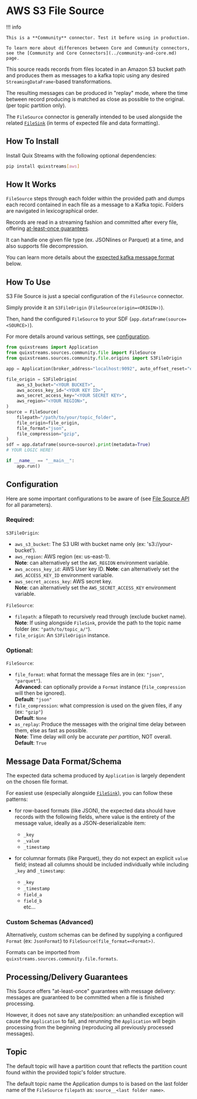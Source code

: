 # AWS S3 File Source

!!! info

    This is a **Community** connector. Test it before using in production.

    To learn more about differences between Core and Community connectors, see the [Community and Core Connectors](../community-and-core.md) page.

This source reads records from files located in an Amazon S3 bucket path and produces 
them as messages to a kafka topic using any desired `StreamingDataFrame`-based transformations. 

The resulting messages can be produced in "replay" mode, where the time between record 
producing is matched as close as possible to the original. (per topic partition only).

The `FileSource` connector is generally intended to be used alongside the related 
[`FileSink`](../sinks/file-sink.md) (in terms of expected file and data formatting).


## How To Install

Install Quix Streams with the following optional dependencies:

```bash
pip install quixstreams[aws]
```

## How It Works

`FileSource` steps through each folder within the provided path and dumps each record 
contained in each file as a message to a Kafka topic. Folders are navigated in 
lexicographical order.

Records are read in a streaming fashion and committed after every file, offering 
[at-least-once guarantees](#processingdelivery-guarantees).

It can handle one given file type (ex. JSONlines or Parquet) at a time, and also 
supports file decompression.

You can learn more details about the [expected kafka message format](#message-data-formatschema) below.

## How To Use

S3 File Source is just a special configuration of the `FileSource` connector.

Simply provide it an `S3FileOrigin` (`FileSource(origin=<ORIGIN>)`).

Then, hand the configured `FileSource` to your SDF (`app.dataframe(source=<SOURCE>)`).

For more details around various settings, see [configuration](#configuration).

```python
from quixstreams import Application
from quixstreams.sources.community.file import FileSource
from quixstreams.sources.community.file.origins import S3FileOrigin

app = Application(broker_address="localhost:9092", auto_offset_reset="earliest")

file_origin = S3FileOrigin(
    aws_s3_bucket="<YOUR BUCKET>",
    aws_access_key_id="<YOUR KEY ID>",
    aws_secret_access_key="<YOUR SECRET KEY>",
    aws_region="<YOUR REGION>",
)
source = FileSource(
    filepath="/path/to/your/topic_folder",
    file_origin=file_origin,
    file_format="json",
    file_compression="gzip",
)
sdf = app.dataframe(source=source).print(metadata=True)
# YOUR LOGIC HERE!

if __name__ == "__main__":
    app.run()
```

## Configuration

Here are some important configurations to be aware of (see [File Source API](../../api-reference/sources.md#filesource) for all parameters).

### Required:

`S3FileOrigin`:

- `aws_s3_bucket`: The S3 URI with bucket name only (ex: 's3://your-bucket').
- `aws_region`: AWS region (ex: us-east-1).    
    **Note**: can alternatively set the `AWS_REGION` environment variable.
- `aws_access_key_id`: AWS User key ID.
    **Note**: can alternatively set the `AWS_ACCESS_KEY_ID` environment variable.
- `aws_secret_access_key`: AWS secret key.    
    **Note**: can alternatively set the `AWS_SECRET_ACCESS_KEY` environment variable.


`FileSource`:

- `filepath`: a filepath to recursively read through (exclude bucket name).    
    **Note**: If using alongside `FileSink`, provide the path to the topic name folder (ex: `"path/to/topic_a/"`).    
- `file_origin`: An `S3FileOrigin` instance.


### Optional:

`FileSource`:

- `file_format`: what format the message files are in (ex: `"json"`, `"parquet"`).    
    **Advanced**: can optionally provide a `Format` instance (`file_compression` will then be ignored).    
    **Default**: `"json"`
- `file_compression`: what compression is used on the given files, if any (ex: `"gzip"`)    
    **Default**: `None`
- `as_replay`: Produce the messages with the original time delay between them, else as fast as possible.    
    **Note**: Time delay will only be accurate _per partition_, NOT overall.    
    **Default**: `True`

## Message Data Format/Schema

The expected data schema produced by `Application` is largely dependent on the chosen 
file format.

For easiest use (especially alongside [`FileSink`](../sinks/file-sink.md)), you can follow these patterns: 

- for row-based formats (like JSON), the expected data should have records
with the following fields, where value is the entirety of the message value, 
ideally as a JSON-deserializable item:
  - `_key`
  - `_value`
  - `_timestamp`

- for columnar formats (like Parquet), they do not expect an explicit `value` 
field; instead all columns should be included individually while including `_key` and `_timestamp`:
  - `_key`
  - `_timestamp`
  - `field_a`
  - `field_b`    
  etc...

### Custom Schemas (Advanced)

Alternatively, custom schemas can be defined by supplying a configured `Format`
(ex: `JsonFormat`) to `FileSource(file_format=<Format>)`.

Formats can be imported from `quixstreams.sources.community.file.formats`.

## Processing/Delivery Guarantees

This Source offers "at-least-once" guarantees with message delivery: messages are
guaranteed to be committed when a file is finished processing.

However, it does not save any state/position: an unhandled exception will cause the 
`Application` to fail, and rerunning the `Application` will begin processing from the
beginning (reproducing all previously processed messages).

## Topic

The default topic will have a partition count that reflects the partition count found 
within the provided topic's folder structure.

The default topic name the Application dumps to is based on the last folder name of 
the `FileSource` `filepath` as: `source__<last folder name>`.
